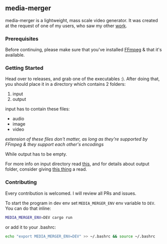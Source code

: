 ## media-merger
media-merger is a lightweight, mass scale video generator. It was created at the request of one of my users, who saw my other [work](https://github.com/Khenziii/khenz-tiktokbot). 

### Prerequisites
Before continuing, please make sure that you've installed [FFmpeg](https://github.com/FFmpeg/FFmpeg) & that it's available.

### Getting Started
Head over to releases, and grab one of the executables :). After doing that, you should place it in a directory which contains 2 folders:
1. input
2. output

input has to contain these files:
- audio
- image 
- video

_extension of these files don't matter, as long as they're supported by FFmpeg & they support each other's encodings_

While output has to be empty. 

For more info on input directory read [this](https://github.com/Khenziii/media-merger/blob/master/input/README.md), and for details about output folder, consider giving [this thing](https://github.com/Khenziii/media-merger/blob/master/output/README.md) a read.

### Contributing
Every contribution is welcomed. I will review all PRs and issues.

To start the program in dev env set `MEDIA_MERGER_ENV` env variable to `DEV`. You can do that inline:
```bash
MEDIA_MERGER_ENV=DEV cargo run
```

or add it to your .bashrc:
```bash
echo "export MEDIA_MERGER_ENV=DEV" >> ~/.bashrc && source ~/.bashrc
```
